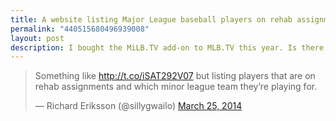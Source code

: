 ```yaml
---
title: A website listing Major League baseball players on rehab assignments and which minor league team they're playing for?
permalink: "440515680496939008"
layout: post
description: I bought the MiLB.TV add-on to MLB.TV this year. Is there a website listing rehab assignments?
---
```


<blockquote class="twitter-tweet" lang="en"><p>Something like <a href="http://t.co/iSAT292V07">http://t.co/iSAT292V07</a> but listing players that are on rehab assignments and which minor league team they’re playing for.</p>&mdash; Richard Eriksson (@sillygwailo) <a href="https://twitter.com/sillygwailo/statuses/448268544782766080">March 25, 2014</a></blockquote>
<script async src="//platform.twitter.com/widgets.js" charset="utf-8"></script>
